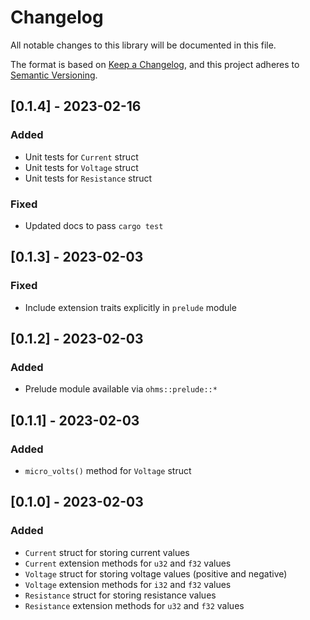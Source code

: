 # Changelog
All notable changes to this library will be documented in this file.

The format is based on [Keep a Changelog](https://keepachangelog.com/en/1.0.0/),
and this project adheres to [Semantic Versioning](https://semver.org/spec/v2.0.0.html).

## [0.1.4] - 2023-02-16

### Added

- Unit tests for `Current` struct
- Unit tests for `Voltage` struct
- Unit tests for `Resistance` struct

### Fixed

- Updated docs to pass `cargo test`

## [0.1.3] - 2023-02-03

### Fixed

- Include extension traits explicitly in `prelude` module

## [0.1.2] - 2023-02-03

### Added

- Prelude module available via `ohms::prelude::*`

## [0.1.1] - 2023-02-03

### Added

- `micro_volts()` method for `Voltage` struct

## [0.1.0] - 2023-02-03

### Added

- `Current` struct for storing current values
- `Current` extension methods for `u32` and `f32` values
- `Voltage` struct for storing voltage values (positive and negative)
- `Voltage` extension methods for `i32` and `f32` values
- `Resistance` struct for storing resistance values
- `Resistance` extension methods for `u32` and `f32` values
